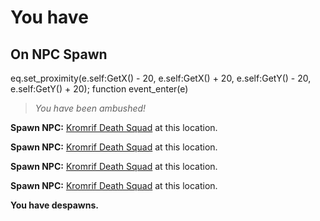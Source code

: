 # You have









## On NPC Spawn

eq.set_proximity(e.self:GetX() - 20, e.self:GetX() + 20, e.self:GetY() - 20, e.self:GetY() + 20);
function event_enter(e)

>*You have been ambushed!*

**Spawn NPC:**  [Kromrif Death Squad](/npc/116014) at this location.

**Spawn NPC:**  [Kromrif Death Squad](/npc/116014) at this location.

**Spawn NPC:**  [Kromrif Death Squad](/npc/116014) at this location.

**Spawn NPC:**  [Kromrif Death Squad](/npc/116014) at this location.

**You have despawns.**
